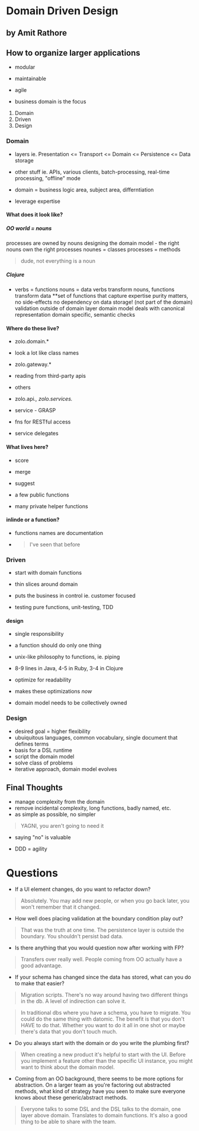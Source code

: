 Domain Driven Design
====================
by Amit Rathore
---------------

## How to organize larger applications ##

* modular
* maintainable
* agile

* business domain is the focus

1. Domain
2. Driven
3. Design

### Domain ###

* layers ie. Presentation <= Transport <= Domain <= Persistence <= Data storage
* other stuff ie. APIs, various clients, batch-processing, real-time processing, "offline" mode

* domain = business logic area, subject area, differntiation
* leverage expertise

#### What does it look like? ####

##### OO world = nouns #####

  processes are owned by nouns
  designing the domain model - the right nouns own the right processes
  nounes = classes
  processes = methods

> dude, not everything is a noun

##### Clojure #####

* verbs = functions
  nouns = data
  verbs transform nouns, functions transform data
  **set of functions that capture expertise
  purity matters, no side-effects
  no dependency on data storage! (not part of the domain)
  validation outside of domain layer
  domain model deals with canonical representation
  domain specific, semantic checks

#### Where do these live? ####

* zolo.domain.*
* look a lot like class names

* zolo.gateway.*
* reading from third-party apis

* others
* zolo.api.*, zolo.services.*

* service - GRASP
* fns for RESTful access
* service delegates

#### What lives here? ####

* score
* merge
* suggest

* a few public functions
* many private helper functions

#### inlinde or a function? ####

* functions names are documentation
* > I've seen that before

### Driven ###

* start with domain functions
* thin slices around domain
* puts the business in control ie. customer focused

* testing pure functions, unit-testing, TDD

#### design ####

* single responsibility
* a function should do only one thing
* unix-like philosophy to functions, ie. piping
* 8-9 lines in Java, 4-5 in Ruby, 3-4 in Clojure
* optimize for readability
* makes these optimizations *now*

* domain model needs to be collectively owned

### Design ###

* desired goal = higher flexibility
* ubuiquitous languages, common vocabulary, single document that defines terms
* basis for a DSL runtime
* script the domain model
* solve class of problems
* iterative approach, domain model evolves

## Final Thoughts ##

* manage complexity from the domain
* remove incidental complexity, long functions, badly named, etc.
* as simple as possible, no simpler

> YAGNI, you aren't going to need it

* saying "no" is valuable

* DDD = agility

# Questions #

* If a UI element changes, do you want to refactor down?
> Absolutely. You may add new people, or when you go back later, you won't remember
  that it changed.

* How well does placing validation at the boundary condition play out?
> That was the truth at one time. The persistence layer is outside the boundary.
  You shouldn't persist bad data.

* Is there anything that you would question now after working with FP?
> Transfers over really well. People coming from OO actually have a good advantage.

* If your schema has changed since the data has stored, what can you do to make that easier?
> Migration scripts. There's no way around having two different things in the db. A level of
  indirection can solve it.

> In traditional dbs where you have a schema, you have to migrate. You could do the same thing
  with datomic. The benefit is that you don't HAVE to do that. Whether you want to do it all in
  one shot or maybe there's data that you don't touch much.


* Do you always start with the domain or do you write the plumbing first?
> When creating a new product it's helpful to start with the UI. Before you implement a feature
  other than the specific UI instance, you might want to think about the domain model.

* Coming from an OO background, there seems to be more options for abstraction. On a larger team
  as you're factoring out abstracted methods, what kind of strategy have you seen to make sure
  everyone knows about these generic/abstract methods.
> Everyone talks to some DSL and the DSL talks to the domain, one layer above domain. Translates to
  domain functions. It's also a good thing to be able to share with the team.
